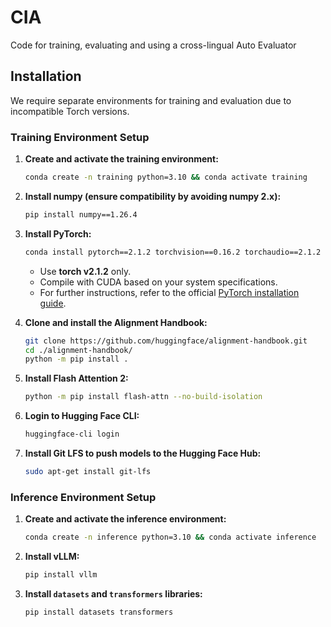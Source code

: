 # CIA
Code for training, evaluating and using a cross-lingual Auto Evaluator

## Installation

We require separate environments for training and evaluation due to incompatible Torch versions.

### Training Environment Setup

1. **Create and activate the training environment:**
   ```bash
   conda create -n training python=3.10 && conda activate training
   ```

2. **Install numpy (ensure compatibility by avoiding numpy 2.x):**
   ```bash
   pip install numpy==1.26.4
   ```

3. **Install PyTorch:**
   ```bash
   conda install pytorch==2.1.2 torchvision==0.16.2 torchaudio==2.1.2 pytorch-cuda=12.1 -c pytorch -c nvidia
   ```

   - Use **torch v2.1.2** only.
   - Compile with CUDA based on your system specifications.
   - For further instructions, refer to the official [PyTorch installation guide](https://pytorch.org/get-started/previous-versions/).

4. **Clone and install the Alignment Handbook:**
   ```bash
   git clone https://github.com/huggingface/alignment-handbook.git
   cd ./alignment-handbook/
   python -m pip install .
   ```

5. **Install Flash Attention 2:**
   ```bash
   python -m pip install flash-attn --no-build-isolation
   ```

6. **Login to Hugging Face CLI:**
   ```bash
   huggingface-cli login
   ```

7. **Install Git LFS to push models to the Hugging Face Hub:**
   ```bash
   sudo apt-get install git-lfs
   ```


### Inference Environment Setup

1. **Create and activate the inference environment:**
   ```bash
   conda create -n inference python=3.10 && conda activate inference
   ```

2. **Install vLLM:**
   ```bash
   pip install vllm
   ```

3. **Install `datasets` and `transformers` libraries:**
   ```bash
   pip install datasets transformers
   ```